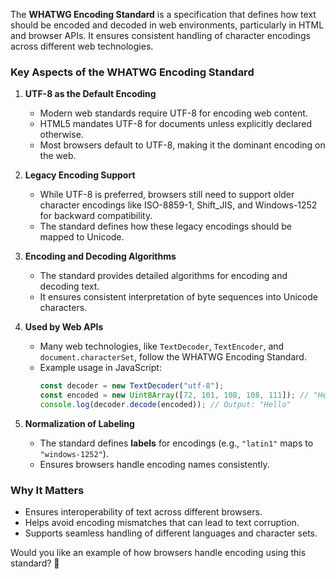 The **WHATWG Encoding Standard** is a specification that defines how text should be encoded and decoded in web environments, particularly in HTML and browser APIs. It ensures consistent handling of character encodings across different web technologies.

### **Key Aspects of the WHATWG Encoding Standard**

1. **UTF-8 as the Default Encoding**

   - Modern web standards require UTF-8 for encoding web content.
   - HTML5 mandates UTF-8 for documents unless explicitly declared otherwise.
   - Most browsers default to UTF-8, making it the dominant encoding on the web.

2. **Legacy Encoding Support**

   - While UTF-8 is preferred, browsers still need to support older character encodings like ISO-8859-1, Shift_JIS, and Windows-1252 for backward compatibility.
   - The standard defines how these legacy encodings should be mapped to Unicode.

3. **Encoding and Decoding Algorithms**

   - The standard provides detailed algorithms for encoding and decoding text.
   - It ensures consistent interpretation of byte sequences into Unicode characters.

4. **Used by Web APIs**

   - Many web technologies, like `TextDecoder`, `TextEncoder`, and `document.characterSet`, follow the WHATWG Encoding Standard.
   - Example usage in JavaScript:
     ```js
     const decoder = new TextDecoder("utf-8");
     const encoded = new Uint8Array([72, 101, 108, 108, 111]); // "Hello" in UTF-8
     console.log(decoder.decode(encoded)); // Output: "Hello"
     ```

5. **Normalization of Labeling**
   - The standard defines **labels** for encodings (e.g., `"latin1"` maps to `"windows-1252"`).
   - Ensures browsers handle encoding names consistently.

### **Why It Matters**

- Ensures interoperability of text across different browsers.
- Helps avoid encoding mismatches that can lead to text corruption.
- Supports seamless handling of different languages and character sets.

Would you like an example of how browsers handle encoding using this standard? 🚀
